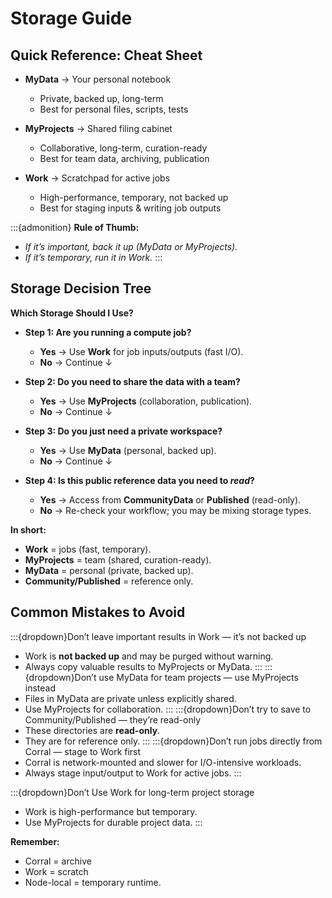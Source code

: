 # Storage Guide

## Quick Reference: Cheat Sheet

* **MyData** → Your personal notebook

  * Private, backed up, long-term
  * Best for personal files, scripts, tests

* **MyProjects** → Shared filing cabinet

  * Collaborative, long-term, curation-ready
  * Best for team data, archiving, publication

* **Work** → Scratchpad for active jobs

  * High-performance, temporary, not backed up
  * Best for staging inputs & writing job outputs

:::{admonition} **Rule of Thumb:**

* *If it’s important, back it up (MyData or MyProjects).*
* *If it’s temporary, run it in Work.*
:::

## Storage Decision Tree
**Which Storage Should I Use?**

* **Step 1: Are you running a compute job?**

  * **Yes** → Use **Work** for job inputs/outputs (fast I/O).
  * **No** → Continue ↓

* **Step 2: Do you need to share the data with a team?**

  * **Yes** → Use **MyProjects** (collaboration, publication).
  * **No** → Continue ↓

* **Step 3: Do you just need a private workspace?**

  * **Yes** → Use **MyData** (personal, backed up).
  * **No** → Continue ↓

* **Step 4: Is this public reference data you need to *read*?**

  * **Yes** → Access from **CommunityData** or **Published** (read-only).
  * **No** → Re-check your workflow; you may be mixing storage types.

**In short:**

* **Work** = jobs (fast, temporary).
* **MyProjects** = team (shared, curation-ready).
* **MyData** = personal (private, backed up).
* **Community/Published** = reference only.


## Common Mistakes to Avoid

:::{dropdown}Don’t leave important results in Work — it’s not backed up
   * Work is **not backed up** and may be purged without warning.
   * Always copy valuable results to MyProjects or MyData.
:::
:::{dropdown}Don’t use MyData for team projects — use MyProjects instead
   * Files in MyData are private unless explicitly shared.
   * Use MyProjects for collaboration.
:::
:::{dropdown}Don’t try to save to Community/Published — they’re read-only
   * These directories are **read-only**.
   * They are for reference only.
:::
:::{dropdown}Don’t run jobs directly from Corral — stage to Work first
   * Corral is network-mounted and slower for I/O-intensive workloads.
   * Always stage input/output to Work for active jobs.
:::


:::{dropdown}Don’t Use Work for long-term project storage
   * Work is high-performance but temporary.
   * Use MyProjects for durable project data.
:::

**Remember:** 
* Corral = archive
* Work = scratch
* Node-local = temporary runtime.

